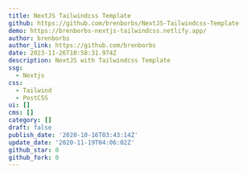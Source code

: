 ```yaml
---
title: NextJS Tailwindcss Template
github: https://github.com/brenborbs/NextJS-Tailwindcss-Template
demo: https://brenborbs-nextjs-tailwindcss.netlify.app/
author: brenborbs
author_link: https://github.com/brenborbs
date: 2023-11-26T10:58:31.974Z
description: NextJS with Tailwindcss Template
ssg:
  - Nextjs
css:
  - Tailwind
  - PostCSS
ui: []
cms: []
category: []
draft: false
publish_date: '2020-10-16T03:43:14Z'
update_date: '2020-11-19T04:06:02Z'
github_star: 0
github_fork: 0
---
```

